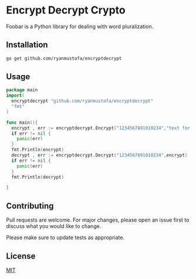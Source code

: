 # Encrypt Decrypt Crypto

Foobar is a Python library for dealing with word pluralization.

## Installation

```bash
go get github.com/ryanmustofa/encryptdecrypt
```

## Usage

```go
package main
import(
  encryptdecrypt "github.com/ryanmustofa/encryptdecrypt"
  "fmt"
)

func main(){
  encrypt , err := encryptdecrypt.Encrypt("1234567891010234","text for encrypt")
  if err != nil {
    panic(err)
  }
  fmt.Println(encrypt)
  decrypt , err := encryptdecrypt.Decrypt("1234567891010234",encrypt)
  if err != nil {
    panic(err)
  }
  fmt.Println(decrypt)

}
```

## Contributing

Pull requests are welcome. For major changes, please open an issue first
to discuss what you would like to change.

Please make sure to update tests as appropriate.

## License

[MIT](https://choosealicense.com/licenses/mit/)
